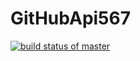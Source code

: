 # GitHubApi567
[![build status of master](https://travis-ci.org/Uthergogogo/GitHubApi567.svg?branch=master)](https://travis-ci.org/Uthergogogo/GitHubApi567)

